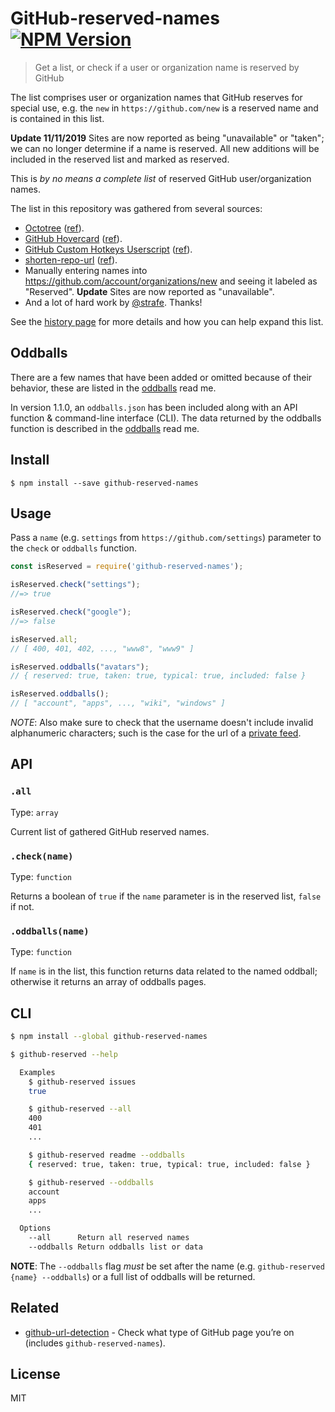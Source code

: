 # GitHub-reserved-names [![NPM Version][npm-image]][npm-url]

[npm-url]: https://npmjs.org/package/github-reserved-names
[npm-image]: https://img.shields.io/npm/v/github-reserved-names.svg

> Get a list, or check if a user or organization name is reserved by GitHub

The list comprises user or organization names that GitHub reserves for special use, e.g. the `new` in `https://github.com/new` is a reserved name and is contained in this list.

**Update 11/11/2019** Sites are now reported as being "unavailable" or "taken"; we can no longer determine if a name is reserved. All new additions will be included in the reserved list and marked as reserved.

This is *by no means a complete list* of reserved GitHub user/organization names.

The list in this repository was gathered from several sources:

* [Octotree](https://github.com/buunguyen/octotree/) ([ref](https://github.com/buunguyen/octotree/blob/master/src/adapters/github.js#L1-L12)).
* [GitHub Hovercard](https://github.com/Justineo/github-hovercard/) ([ref](https://github.com/Justineo/github-hovercard/blob/master/src/hovercard.js#L35-L42)).
* [GitHub Custom Hotkeys Userscript](https://github.com/Mottie/GitHub-userscripts/wiki/GitHub-custom-hotkeys) ([ref](https://github.com/Mottie/GitHub-userscripts/blob/master/github-custom-hotkeys.user.js#L58-L90)).
* [shorten-repo-url](https://github.com/fregante/shorten-repo-url) ([ref](https://github.com/fregante/shorten-repo-url/blob/master/index.js#L9)).
* Manually entering names into https://github.com/account/organizations/new and seeing it labeled as "Reserved". **Update** Sites are now reported as "unavailable".
* And a lot of hard work by [@strafe](https://github.com/strafe). Thanks!

See the [history page](./history.md) for more details and how you can help expand this list.

## Oddballs

There are a few names that have been added or omitted because of their behavior, these are listed in the [oddballs](./oddballs.md) read me.

In version 1.1.0, an `oddballs.json` has been included along with an API function & command-line interface (CLI). The data returned by the oddballs function is described in the [oddballs](./oddballs.md#oddballs-object-keys) read me.

## Install

```
$ npm install --save github-reserved-names
```

## Usage

Pass a `name` (e.g. `settings` from `https://github.com/settings`) parameter to the `check` or `oddballs` function.

```js
const isReserved = require('github-reserved-names');

isReserved.check("settings");
//=> true

isReserved.check("google");
//=> false

isReserved.all;
// [ 400, 401, 402, ..., "www8", "www9" ]

isReserved.oddballs("avatars");
// { reserved: true, taken: true, typical: true, included: false }

isReserved.oddballs();
// [ "account", "apps", ..., "wiki", "windows" ]
```

*NOTE*: Also make sure to check that the username doesn't include invalid alphanumeric characters; such is the case for the url of a [private feed](./oddballs.md#private-feed).

## API

### `.all`

Type: `array`

Current list of gathered GitHub reserved names.

### `.check(name)`

Type: `function`

Returns a boolean of `true` if the `name` parameter is in the reserved list, `false` if not.

### `.oddballs(name)`

Type: `function`

If `name` is in the list, this function returns data related to the named oddball; otherwise it returns an array of oddballs pages.

## CLI

```bash
$ npm install --global github-reserved-names
```

```bash
$ github-reserved --help

  Examples
    $ github-reserved issues
    true

    $ github-reserved --all
    400
    401
    ...

    $ github-reserved readme --oddballs
    { reserved: true, taken: true, typical: true, included: false }

    $ github-reserved --oddballs
    account
    apps
    ...

  Options
    --all      Return all reserved names
    --oddballs Return oddballs list or data
```

**NOTE**: The `--oddballs` flag *must* be set after the name (e.g. `github-reserved {name} --oddballs`) or a full list of oddballs will be returned.

## Related

- [github-url-detection](https://github.com/fregante/github-url-detection) - Check what type of GitHub page you’re on (includes `github-reserved-names`).

## License

MIT
